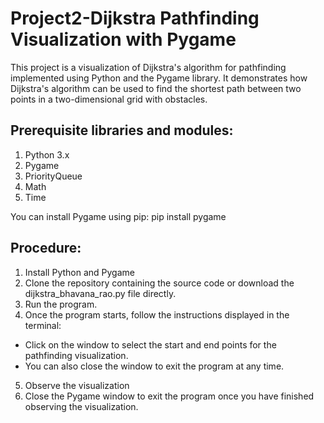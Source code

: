 # Project2-Dijkstra Pathfinding Visualization with Pygame
This project is a visualization of Dijkstra's algorithm for pathfinding implemented using Python and the Pygame library. It demonstrates how Dijkstra's algorithm can be used to find the shortest path between two 
points in a two-dimensional grid with obstacles.

## Prerequisite libraries and modules:
1) Python 3.x
2) Pygame
3) PriorityQueue
4) Math
5) Time
   
You can install Pygame using pip:
pip install pygame

## Procedure:
1) Install Python and Pygame
2) Clone the repository containing the source code or download the 
dijkstra_bhavana_rao.py file directly.
3) Run the program.
4) Once the program starts, follow the instructions displayed in the terminal:
- Click on the window to select the start and end points for the 
pathfinding visualization.
- You can also close the window to exit the program at any time.
5) Observe the visualization
6) Close the Pygame window to exit the program once you have finished 
observing the visualization.

